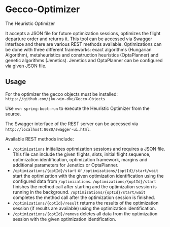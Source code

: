 # Gecco-Optimizer
The Heuristic Optimizer 

It accepts a JSON file for future optimization sessions, optimizes the flight departure order and returns it. This tool can be accessed via Swagger interface and there are various REST methods available. Optimizations can be done with three different frameworks: exact algorithms (Hungarian Algorithm), metaheuristics and construction heuristics (OptaPlanner) and genetic algorithms (Jenetics). Jenetics and OptaPlanner can be configured via given JSON file.

## Usage

For the optimizer the gecco objects must be installed: `https://github.com/jku-win-dke/Gecco-Objects`

Use `mvn spring-boot:run` to execute the Heuristic Optimizer from the source.

The Swagger interface of the REST server can be accessed via `http://localhost:8080/swagger-ui.html`.

Available REST methods include:

- `/optimizations` initializes optimization sessions and requires a JSON file. This file can include the given flights, slots, initial flight sequence, optimization identification, optimization framework, margins and additional parameters for Jenetics or OptaPlanner.
- `/optimizations/{optId}/start` or `/optimizations/{optId}/start/wait` start the optimization with the given optimization identification using the configured data from `/optimizations`. `/optimizations/{optId}/start` finishes the method call after starting and the optimization session is running in the background. `/optimizations/{optId}/start/wait` completes the method call after the optimization session is finished.
- `/optimizations/{optId}/result` returns the results of the optimization session (if results are available) using the optimization identification.
- `/optimizations/{optId}/remove` deletes all data from the optimization session with the given optimization identification.


